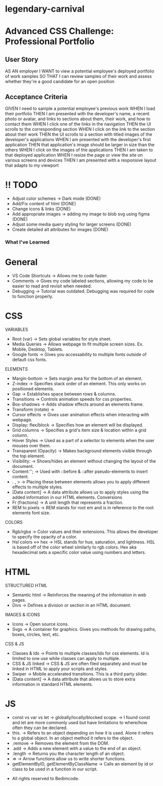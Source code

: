 # legendary-carnival
# Advanced CSS Challenge: Professional Portfolio

## User Story
AS AN employer
I WANT to view a potential employee's deployed portfolio of work samples
SO THAT I can review samples of their work and assess whether they're a good candidate for an open position

## Acceptance Criteria
GIVEN I need to sample a potential employee's previous work
WHEN I load their portfolio
    THEN I am presented with the developer's name, a recent photo or avatar, and links to sections about them, their work, and how to contact them
WHEN I click one of the links in the navigation
    THEN the UI scrolls to the corresponding section
WHEN I click on the link to the section about their work
    THEN the UI scrolls to a section with titled images of the developer's applications
WHEN I am presented with the developer's first application
    THEN that application's image should be larger in size than the others
WHEN I click on the images of the applications
    THEN I am taken to that deployed application
WHEN I resize the page or view the site on various screens and devices
    THEN I am presented with a responsive layout that adapts to my viewport

# !! TODO
-   Adjust color schemes -> Dark mode (DONE)
-   Add/Fix content of html (DONE)
-   Change icons & links (DONE)
-   Add appropriate images -> adding my image to blob svg using figma (DONE)
-   Adjust some media query styling for larger screens (DONE)
-   Create detailed alt attributes for images (DONE)

### What I've Learned 
# General
-   VS Code Shortcuts -> Allows me to code faster.
-   Comments -> Gives my code labeled sections, allowing my code to be easier to read and revisit when needed.
-   Debugging -> Tutorial was outdated. Debugging was required for code to function properly.

# CSS
VARIABLES
-   Root (var) -> Sets global variables for style sheet.  
-   Media Queries -> Allows webpage to fit multiple screen sizes. Ex. Mobile, Desktop, Tablets. 
-   Google fonts -> Gives you accessability to multiple fonts outside of default css fonts. 

ELEMENTS
-   Margin-bottom -> Sets margin area for the bottom of an element. 
-   Z-index -> Specifies stack order of an element. This only works on positioned elements.
-   Gap -> Establishes space between rows & columns. 
-   Transitions -> Controls animation speeds for css properties. 
-   Box-shadows -> Adds shadow effects around an elements frame. 
-   Transform (rotate) -> 
-   Cursor effects -> Gives user animation effects when interacting with webpage. 
-   Display: flex/block -> Specifies how an element will be displayed.
-   Grid columns -> Specifies a grid's item size & location within a grid column.
-   Hover Styles -> Used as a part of a selector to elements when the user mouses over them.
-   Transparent (Opacity) -> Makes background elements visible through the top element. 
-   Visibility: -> Shows/hides an element without changing the layout of the document. 
-   Content:''; -> Used with ::before & ::after pseudo-elements to insert content.
-   . , > -> Placing these between elements allows you to apply different effects to multiple styles. 
-   [Data content] -> A data attribute allows us to apply styles using the added information in our HTML elements. 
Conversions
-   Fr (fractions) ->  A unit length that represents a fraction.     
-   REM to pixels -> REM stands for root em and is in reference to the root elements font size.

COLORS
-   Rgb/rgba -> Color values and their extensions. This allows the developer to specify the opacity of a color. 
-   Hsl colors <-> hex -> HSL stands for hue, saturation, and lightness. HSL is based off of the color wheel similarly to rgb colors. Hex aka hexadecimal sets a specific color value using numbers and letters.

# HTML
STRUCTURED HTML
-   Semantic html -> Reinforces the meaning of the information in web pages.
-   Divs -> Defines a division or section in an HTML document.

IMAGES & ICONS
-   Icons -> Open source icons.
-   Svgs -> A container for graphics. Gives you methods for drawing paths, boxes, circles, text, etc. 

CSS & JS
-   Classes & Ids -> Points to multiple classes/ids for css elements. Id is limited to one use while classes can apply to multiple. 
-   CSS & JS linked -> CSS & JS are often filed separately and must be linked in HTML to apply your scripts and styles.
-   Swiper -> Mobile accelerated transitions. This is a third party slider. 
-   [Data content] -> A data attribute that allows us to store extra information in standard HTML elements. 

# JS
-   const vs var vs let -> globally/locally/blocked scope. -> I found const and let are more commonly used but have limitations to where/how often they can be declared. 
-   this. -> Refers to an object depending on how it is used. Alone it refers to a global object. In an object method it refers to the object.
-   .remove -> Removes the element from the DOM.
-   .add -> Adds a new element with a value to the end of an object. 
-   .length -> Returns you the character length of an object.
-   => -> Arrow functions allow us to write shorter functions. 
-   getElementByID, getElementByClassName -> Calls an element by id or class to be used in a function in our script. 

*   All rights reserved to Bedimcode.